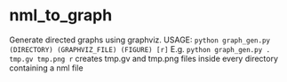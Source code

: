 # nml_to_graph
Generate directed graphs using graphviz.
USAGE: `python graph_gen.py (DIRECTORY) (GRAPHVIZ_FILE) (FIGURE) [r]`
E.g. `python graph_gen.py . tmp.gv tmp.png r` creates tmp.gv and tmp.png files inside every directory containing a nml file
